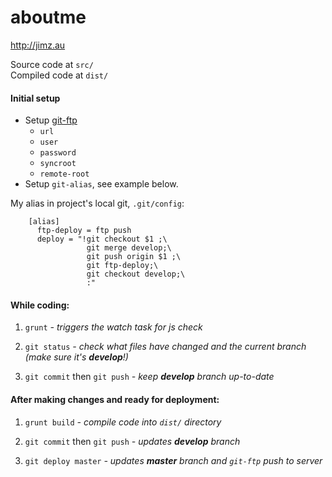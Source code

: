 # aboutme
http://jimz.au

Source code at `src/` <br />
Compiled code at `dist/`

#### Initial setup
* Setup [git-ftp](https://github.com/git-ftp/git-ftp)
  + `url`
  + `user`
  + `password`
  + `syncroot`
  + `remote-root`
* Setup `git-alias`, see example below.

My alias in project's local git, `.git/config`:
```
    [alias]
      ftp-deploy = ftp push
      deploy = "!git checkout $1 ;\
                 git merge develop;\
                 git push origin $1 ;\
                 git ftp-deploy;\
                 git checkout develop;\
                 :"
```

#### While coding:

1. `grunt`  _- triggers the watch task for js check_

2. `git status`  _- check what files have changed and the current branch (make sure it's **develop**!)_

3. `git commit` then `git push`  _- keep **develop** branch up-to-date_


#### After making changes and ready for deployment:

1. `grunt build` _- compile code into `dist/` directory_

2. `git commit` then `git push` _- updates **develop** branch_

3. `git deploy master` _- updates **master** branch and `git-ftp` push to server_

